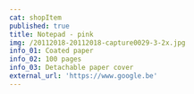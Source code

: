 ```yaml
---
cat: shopItem
published: true
title: Notepad - pink
img: /20112018-20112018-capture0029-3-2x.jpg
info_01: Coated paper
info_02: 100 pages
info_03: Detachable paper cover
external_url: 'https://www.google.be'
---
```


